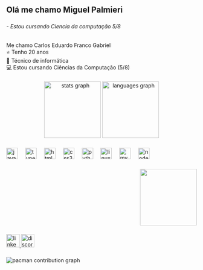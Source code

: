 <h2 align="left">Olá me chamo Miguel Palmieri</h2>

###

<h6 align="left">- Estou cursando Ciencia da computação 5/8</h6>

###

<p align="left">Me chamo Carlos Eduardo Franco Gabriel<br>⭐ Tenho 20 anos<br>🔧 Técnico de informática<br>💻 Estou cursando Ciências da Computação (5/8)</p>

###

<div align="center">
  <img src="https://github-readme-stats.vercel.app/api?username=MiguelPalmieri&hide_title=false&hide_rank=false&show_icons=true&include_all_commits=true&count_private=true&disable_animations=false&theme=dracula&locale=en&hide_border=false" height="150" alt="stats graph"  />
  <img src="https://github-readme-stats.vercel.app/api/top-langs?username=MiguelPalmieri&locale=en&hide_title=false&layout=compact&card_width=320&langs_count=5&theme=dracula&hide_border=false" height="150" alt="languages graph"  />
</div>

###

<div align="left">
  <img src="https://cdn.jsdelivr.net/gh/devicons/devicon/icons/javascript/javascript-original.svg" height="30" alt="javascript logo"  />
  <img width="12" />
  <img src="https://cdn.jsdelivr.net/gh/devicons/devicon/icons/typescript/typescript-original.svg" height="30" alt="typescript logo"  />
  <img width="12" />
  <img src="https://cdn.jsdelivr.net/gh/devicons/devicon/icons/html5/html5-original.svg" height="30" alt="html5 logo"  />
  <img width="12" />
  <img src="https://cdn.jsdelivr.net/gh/devicons/devicon/icons/css3/css3-original.svg" height="30" alt="css3 logo"  />
  <img width="12" />
  <img src="https://cdn.jsdelivr.net/gh/devicons/devicon/icons/python/python-original.svg" height="30" alt="python logo"  />
  <img width="12" />
  <img src="https://cdn.jsdelivr.net/gh/devicons/devicon/icons/linux/linux-original.svg" height="30" alt="linux logo"  />
  <img width="12" />
  <img src="https://cdn.jsdelivr.net/gh/devicons/devicon/icons/mysql/mysql-original.svg" height="30" alt="mysql logo"  />
  <img width="12" />
  <img src="https://cdn.jsdelivr.net/gh/devicons/devicon/icons/nodejs/nodejs-original.svg" height="30" alt="nodejs logo"  />
</div>

###

<div align="right">
  <img height="150" src="https://media3.giphy.com/media/v1.Y2lkPTc5MGI3NjExYjB2Mmp0azU4N2t6Ync3bnU3dDRrYXRyM2tvcmQwdmg1OWxuNTNuMiZlcD12MV9pbnRlcm5hbF9naWZfYnlfaWQmY3Q9Zw/mlR0QdwsJUDdK/giphy.gif"  />
</div>

###

<div align="left">
  <a href="https://www.linkedin.com/in/miguel-souza-246532362/" target="_blank">
    <img src="https://img.shields.io/static/v1?message=LinkedIn&logo=linkedin&label=&color=0077B5&logoColor=white&labelColor=&style=for-the-badge" height="35" alt="linkedin logo"  />
  </a>
  <a href="https://steamcommunity.com/profiles/76561199060574035/" target="_blank">
    <img src="https://img.shields.io/static/v1?message=steam&logo=discord&label=&color=7289DA&logoColor=black&labelColor=&style=for-the-badge" height="35" alt="discord logo"  />
  </a>
</div>

###

<picture>
  <source media="(prefers-color-scheme: dark)" srcset="https://raw.githubusercontent.com/MiguelPalmieri/MiguelPalmieri/output/pacman-contribution-graph-dark.svg">
  <source media="(prefers-color-scheme: light)" srcset="https://raw.githubusercontent.com/MiguelPalmieri/MiguelPalmieri/output/pacman-contribution-graph.svg">
  <img alt="pacman contribution graph" src="https://raw.githubusercontent.com/MiguelPalmieri/MiguelPalmieri/output/pacman-contribution-graph.svg">
</picture>

###
